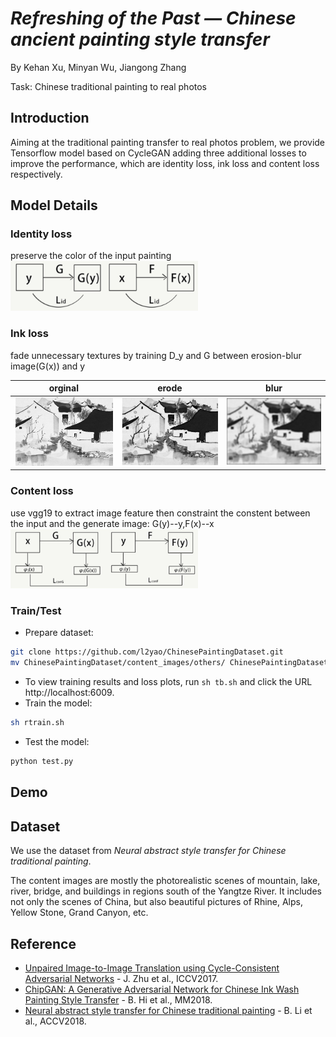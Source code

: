 # *Refreshing of the Past — Chinese ancient painting style transfer*
By Kehan Xu, Minyan Wu, Jiangong Zhang

Task: Chinese traditional painting to real photos  
## Introduction
Aiming at the traditional painting transfer to real photos problem, we provide Tensorflow model based on CycleGAN adding three additional losses to improve the performance, which are identity loss, ink loss and content loss respectively.  

## Model Details
### Identity loss  
preserve the color of the input painting  
<img src='id-loss.png' width='300'>
### Ink loss  
fade unnecessary textures by training D_y and G between erosion-blur image(G(x)) and y  

|orginal|erode|blur|
|---|----|-----|
|<img src='test.jpg' width='200'>| <img src='erode.jpg' width='200'>| <img src='blur.jpg' width='200'>|

### Content loss  
use vgg19 to extract image feature then constraint the constent between the input and the generate image: G(y)--y,F(x)--x  
<img src='content-loss.png' width='300'>
### Train/Test
- Prepare dataset:
```bash
git clone https://github.com/l2yao/ChinesePaintingDataset.git  
mv ChinesePaintingDataset/content_images/others/ ChinesePaintingDataset/content_images/main/
```
- To view training results and loss plots, run `sh tb.sh` and click the URL http://localhost:6009.
- Train the model:
```bash
sh rtrain.sh
```
- Test the model:
```bash
python test.py

```
## Demo 

## Dataset
We use the dataset from *Neural abstract style transfer for Chinese traditional painting*. 

The content images are mostly the photorealistic scenes of mountain, lake, river, bridge, and buildings in regions south of the Yangtze River. It includes not only the scenes of China, but also beautiful pictures of Rhine, Alps, Yellow Stone, Grand Canyon, etc. 


## Reference
* [Unpaired Image-to-Image Translation using Cycle-Consistent Adversarial Networks](https://arxiv.org/pdf/1703.10593.pdf) - J. Zhu et al., ICCV2017.
* [ChipGAN: A Generative Adversarial Network for Chinese Ink Wash Painting Style Transfer](http://alumni.media.mit.edu/~shiboxin/files/He_MM18.pdf) - B. Hi et al., MM2018.
* [Neural abstract style transfer for Chinese traditional painting](https://arxiv.org/pdf/1812.03264.pdf) - B. Li et al., ACCV2018.
